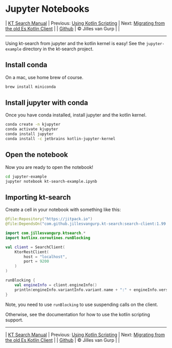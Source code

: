 # Jupyter Notebooks 

| [KT Search Manual](README.md) | Previous: [Using Kotlin Scripting](Scripting.md) | Next: [Migrating from the old Es Kotlin Client](Migrating.md) |
| [Github](https://github.com/jillesvangurp/kt-search) | &copy; Jilles van Gurp |  |

---                

Using kt-search from jupyter and the kotlin kernel is easy! See the `jupyter-example` directory in the kt-search project.

## Install conda

On a mac, use home brew of course.

```bash
brew install miniconda
```

## Install jupyter with conda

Once you have conda installed, install jupyter and the kotlin kernel.

```bash
conda create -n kjupyter
conda activate kjupyter 
conda install jupyter
conda install -c jetbrains kotlin-jupyter-kernel
```

## Open the notebook

Now you are ready to open the notebook!

```bash
cd jupyter-example
jupyter notebook kt-search-example.ipynb
```

## Importing kt-search

Create a cell in your notebook with something like this:

```kotlin
@file:Repository("https://jitpack.io")
@file:DependsOn("com.github.jillesvangurp.kt-search:search-client:1.99.14")

import com.jillesvangurp.ktsearch.*
import kotlinx.coroutines.runBlocking

val client = SearchClient(
    KtorRestClient(
        host = "localhost",
        port = 9200
    )
)

runBlocking {
    val engineInfo = client.engineInfo()
    println(engineInfo.variantInfo.variant.name + ":" + engineInfo.version.number)
}
```

Note, you need to use `runBlocking` to use suspending calls on the client.

Otherwise, see the documentation for how to use the kotlin scripting support.



---

| [KT Search Manual](README.md) | Previous: [Using Kotlin Scripting](Scripting.md) | Next: [Migrating from the old Es Kotlin Client](Migrating.md) |
| [Github](https://github.com/jillesvangurp/kt-search) | &copy; Jilles van Gurp |  |